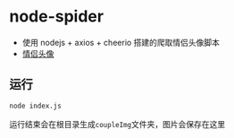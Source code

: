 # node-spider

- 使用 nodejs + axios + cheerio 搭建的爬取情侣头像脚本
- [情侣头像](https://www.woyaogexing.com)

## 运行

```sh
node index.js
```
运行结束会在根目录生成`coupleImg`文件夹，图片会保存在这里